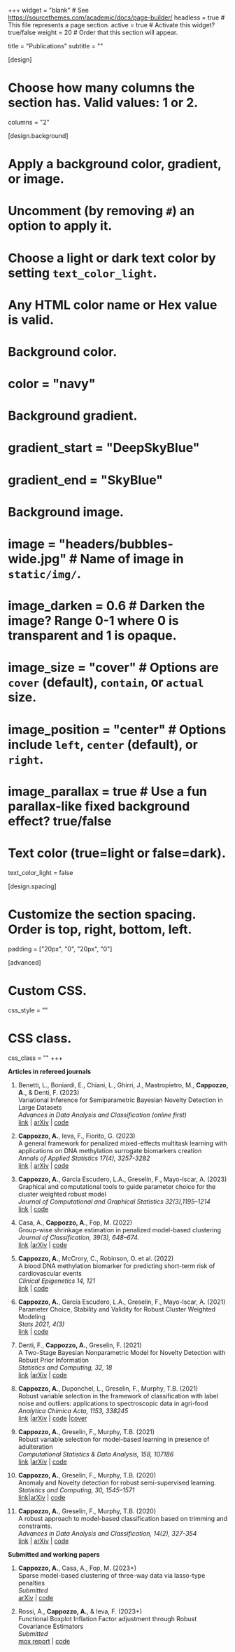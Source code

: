 +++
widget = "blank"  # See https://sourcethemes.com/academic/docs/page-builder/
headless = true  # This file represents a page section.
active = true  # Activate this widget? true/false
weight = 20  # Order that this section will appear.

title = "Publications"
subtitle = ""

[design]
  # Choose how many columns the section has. Valid values: 1 or 2.
  columns = "2"

[design.background]
  # Apply a background color, gradient, or image.
  #   Uncomment (by removing `#`) an option to apply it.
  #   Choose a light or dark text color by setting `text_color_light`.
  #   Any HTML color name or Hex value is valid.

  # Background color.
  # color = "navy"

  # Background gradient.
  # gradient_start = "DeepSkyBlue"
  # gradient_end = "SkyBlue"

  # Background image.
  # image = "headers/bubbles-wide.jpg"  # Name of image in `static/img/`.
  # image_darken = 0.6  # Darken the image? Range 0-1 where 0 is transparent and 1 is opaque.
  # image_size = "cover"  #  Options are `cover` (default), `contain`, or `actual` size.
  # image_position = "center"  # Options include `left`, `center` (default), or `right`.
  # image_parallax = true  # Use a fun parallax-like fixed background effect? true/false

  # Text color (true=light or false=dark).
  text_color_light = false

[design.spacing]
  # Customize the section spacing. Order is top, right, bottom, left.
  padding = ["20px", "0", "20px", "0"]

[advanced]
 # Custom CSS.
 css_style = ""

 # CSS class.
 css_class = ""
+++

**Articles in refereed journals**  

1. Benetti, L., Boniardi, E., Chiani, L., Ghirri, J., Mastropietro, M., **Cappozzo, A.**, & Denti, F. (2023)    
Variational Inference for Semiparametric Bayesian Novelty Detection in Large Datasets         
*Advances in Data Analysis and Classification (online first)*  
[link](https://link.springer.com/article/10.1007/s11634-023-00569-z) | [arXiv](https://arxiv.org/abs/2212.01865) | [code](https://github.com/JacopoGhirri/VarBRAND)


1. **Cappozzo, A.**, Ieva, F., Fiorito, G. (2023)  
A general framework for penalized mixed-effects multitask learning with applications on DNA methylation surrogate biomarkers creation   
*Annals of Applied Statistics 17(4), 3257-3282*   
[link](https://projecteuclid.org/journals/annals-of-applied-statistics/volume-17/issue-4/A-general-framework-for-penalized-mixed-effects-multitask-learning-with/10.1214/23-AOAS1760.short) | [arXiv](https://arxiv.org/abs/2112.12719) | [code](https://github.com/AndreaCappozzo/emlmm)

1. **Cappozzo, A.**, García Escudero, L.A., Greselin, F., Mayo-Iscar, A. (2023)  
Graphical and computational tools to guide parameter choice for the cluster weighted robust model  
*Journal of Computational and Graphical Statistics 32(3),1195–1214*  
[link](https://www.tandfonline.com/doi/abs/10.1080/10618600.2022.2154218) | [code](https://github.com/AndreaCappozzo/CWRMmonitor)  

1. Casa, A., **Cappozzo, A.**, Fop, M. (2022)  
Group-wise shrinkage estimation in penalized model-based clustering   
*Journal of Classification, 39(3), 648–674.*   
[link](https://link.springer.com/article/10.1007/s00357-022-09421-z) |[arXiv](https://arxiv.org/abs/2105.07935) | [code](https://github.com/AndreaCappozzo/sparsemix)

1. **Cappozzo, A.**, McCrory, C., Robinson, O. et al. (2022)  
A blood DNA methylation biomarker for predicting short-term risk of cardiovascular events   
*Clinical Epigenetics 14, 121*   
[link](https://clinicalepigeneticsjournal.biomedcentral.com/articles/10.1186/s13148-022-01341-4) | [code](https://github.com/AndreaCappozzo/mixedelnet)

1. **Cappozzo, A.**, García Escudero, L.A., Greselin, F., Mayo-Iscar, A. (2021)  
Parameter Choice, Stability and Validity for Robust Cluster Weighted Modeling   
*Stats 2021, 4(3)*  
[link](https://www.mdpi.com/2571-905X/4/3/36) | [code](https://github.com/AndreaCappozzo/STATS-monitoring_CWRM)  

1. Denti, F., **Cappozzo, A.**, Greselin, F. (2021)  
A Two-Stage Bayesian Nonparametric Model for Novelty Detection with Robust Prior Information   
*Statistics and Computing, 32, 18*  
[link](https://link.springer.com/article/10.1007%2Fs11222-021-10017-7) |[arXiv](https://arxiv.org/abs/2006.09012) | [code](https://github.com/AndreaCappozzo/brand-public_repo)  

1. **Cappozzo, A.**, Duponchel, L., Greselin, F., Murphy, T.B. (2021)  
Robust variable selection in the framework of classification with label noise and outliers: applications to spectroscopic data in agri-food   
*Analytica Chimica Acta, 1153, 338245*   
[link](https://www.sciencedirect.com/science/article/abs/pii/S0003267021000714) |[arXiv](https://arxiv.org/abs/2010.10415) | [code](https://github.com/AndreaCappozzo/varselTBIC) |[cover](Outside-Front-Cover_2021_Analytica-Chimica-Acta.pdf) 

1. **Cappozzo, A.**, Greselin, F., Murphy, T.B. (2021)  
Robust variable selection for model-based learning
in presence of adulteration  
*Computational Statistics & Data Analysis, 158, 107186*   
[link](https://www.sciencedirect.com/science/article/abs/pii/S0167947321000207) |[arXiv](https://arxiv.org/abs/2007.14810) | [code](https://github.com/AndreaCappozzo/varselEMST)  

1. **Cappozzo, A.**, Greselin, F., Murphy, T.B. (2020)  
Anomaly and Novelty detection for robust semi-supervised learning.  
*Statistics and Computing, 30, 1545–1571*  
[link](https://link.springer.com/article/10.1007%2Fs11222-020-09959-1)|[arXiv](https://arxiv.org/abs/1911.08381) | [code](https://github.com/AndreaCappozzo/raedda)  

1. **Cappozzo, A.**, Greselin, F., Murphy, T.B. (2020)  
A robust approach to model-based classification based on trimming and constraints.  
*Advances in Data Analysis and Classification, 14(2), 327-354*   
[link](http://link.springer.com/10.1007/s11634-019-00371-w) | [arXiv](http://arxiv.org/abs/1904.06136) | [code](https://github.com/AndreaCappozzo/rupclass)

**Submitted and working papers**  

1. **Cappozzo, A.**, Casa, A., Fop, M. (2023+)  
Sparse model-based clustering of three-way data via lasso-type penalties  
*Submitted*   
[arXiv](https://arxiv.org/abs/2307.10673) | [code](https://github.com/AndreaCappozzo/sparsemixmat)

1. Rossi, A., **Cappozzo, A.**, & Ieva, F. (2023+)    
Functional Boxplot Inflation Factor adjustment through Robust Covariance Estimators      
*Submitted*   
[mox report](https://mox.polimi.it/reports-and-books/publication-results/?id=1163)
| [code](https://github.com/annachiara-rossi/robust-adj-fbplot)


<!-- [Publications in monographs and refereed conference proceedings]({{< ref "/publications_full_list/index.md" >}}) -->

